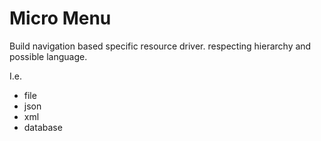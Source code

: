 Micro Menu
==========

Build navigation based specific resource driver. respecting hierarchy and possible language.

I.e.
* file
* json
* xml
* database
